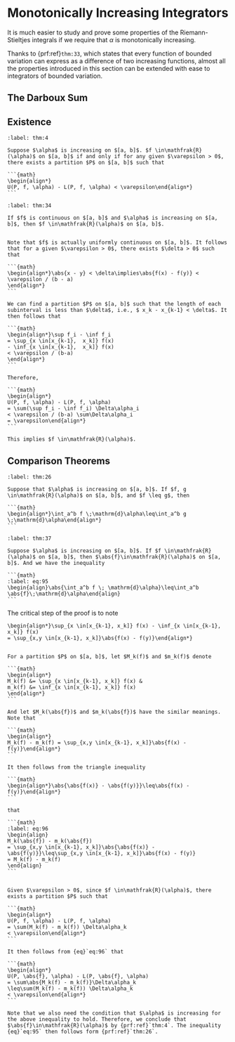 # Monotonically Increasing Integrators


It is much easier to study and prove some properties of the Riemann-Stieltjes integrals if we require that $\alpha$ is monotonically increasing. 



Thanks to {prf:ref}`thm:33`, which states that every function of bounded variation can express as a difference of two increasing functions, almost all the properties introduced in this section can be extended with ease to integrators of bounded variation. 

## The Darboux Sum
## Existence

````{prf:theorem}
:label: thm:4

Suppose $\alpha$ is increasing on $[a, b]$. $f \in\mathfrak{R}(\alpha)$ on $[a, b]$ if and only if for any given $\varepsilon > 0$, there exists a partition $P$ on $[a, b]$ such that 

```{math}
\begin{align*}
U(P, f, \alpha) - L(P, f, \alpha) < \varepsilon\end{align*}
```

````

````{prf:theorem}
:label: thm:34

If $f$ is continuous on $[a, b]$ and $\alpha$ is increasing on $[a, b]$, then $f \in\mathfrak{R}(\alpha)$ on $[a, b]$.

````

````{prf:proof}

Note that $f$ is actually uniformly continuous on $[a, b]$. It follows that for a given $\varepsilon > 0$, there exists $\delta > 0$ such that 

```{math}
\begin{align*}\abs{x - y} < \delta\implies\abs{f(x) - f(y)} < \varepsilon / (b - a)
\end{align*}
```

We can find a partition $P$ on $[a, b]$ such that the length of each subinterval is less than $\delta$, i.e., $ x_k - x_{k-1} < \delta$. It then follows that 

```{math}
\begin{align*}\sup f_i - \inf f_i
= \sup_{x \in[x_{k-1},  x_k]} f(x)
- \inf_{x \in[x_{k-1},  x_k]} f(x)
< \varepsilon / (b-a)
\end{align*}
```

Therefore, 

```{math}
\begin{align*}
U(P, f, \alpha) - L(P, f, \alpha)
= \sum(\sup f_i - \inf f_i) \Delta\alpha_i
< \varepsilon / (b-a) \sum\Delta\alpha_i
= \varepsilon\end{align*}
```

This implies $f \in\mathfrak{R}(\alpha)$.

````
## Comparison Theorems

````{prf:theorem}
:label: thm:26

Suppose that $\alpha$ is increasing on $[a, b]$. If $f, g \in\mathfrak{R}(\alpha)$ on $[a, b]$, and $f \leq g$, then 

```{math}
\begin{align*}\int_a^b f \;\mathrm{d}\alpha\leq\int_a^b g \;\mathrm{d}\alpha\end{align*}
```

````

````{prf:theorem}
:label: thm:37

Suppose $\alpha$ is increasing on $[a, b]$. If $f \in\mathfrak{R}(\alpha)$ on $[a, b]$, then $\abs{f}\in\mathfrak{R}(\alpha)$ on $[a, b]$. And we have the inequality

```{math}
:label: eq:95
\begin{align}\abs{\int_a^b f \; \mathrm{d}\alpha}\leq\int_a^b \abs{f}\;\mathrm{d}\alpha\end{align}
```

````


The critical step of the proof is to note 

```{math}
\begin{align*}\sup_{x \in[x_{k-1}, x_k]} f(x) - \inf_{x \in[x_{k-1}, x_k]} f(x) 
= \sup_{x,y \in[x_{k-1}, x_k]}\abs{f(x) - f(y)}\end{align*}
```

````{prf:proof}

For a partition $P$ on $[a, b]$, let $M_k(f)$ and $m_k(f)$ denote 

```{math}
\begin{align*}
M_k(f) &= \sup_{x \in[x_{k-1}, x_k]} f(x) &
m_k(f) &= \inf_{x \in[x_{k-1}, x_k]} f(x)
\end{align*}
```

And let $M_k(\abs{f})$ and $m_k(\abs{f})$ have the similar meanings. Note that 

```{math}
\begin{align*}
M_k(f) - m_k(f) = \sup_{x,y \in[x_{k-1}, x_k]}\abs{f(x) - f(y)}\end{align*}
```

It then follows from the triangle inequality

```{math}
\begin{align*}\abs{\abs{f(x)} - \abs{f(y)}}\leq\abs{f(x) - f(y)}\end{align*}
```

that 

```{math}
:label: eq:96
\begin{align}
M_k(\abs{f}) - m_k(\abs{f}) 
= \sup_{x,y \in[x_{k-1}, x_k]}\abs{\abs{f(x)} - \abs{f(y)}}\leq\sup_{x,y \in[x_{k-1}, x_k]}\abs{f(x) - f(y)}
= M_k(f) - m_k(f)
\end{align}
```


Given $\varepsilon > 0$, since $f \in\mathfrak{R}(\alpha)$, there exists a partition $P$ such that  

```{math}
\begin{align*}
U(P, f, \alpha) - L(P, f, \alpha)
= \sum(M_k(f) - m_k(f)) \Delta\alpha_k
< \varepsilon\end{align*}
```

It then follows from {eq}`eq:96` that 

```{math}
\begin{align*}
U(P, \abs{f}, \alpha) - L(P, \abs{f}, \alpha)
= \sum\abs{M_k(f) - m_k(f)}\Delta\alpha_k
\leq\sum(M_k(f) - m_k(f)) \Delta\alpha_k
< \varepsilon\end{align*}
```

Note that we also need the condition that $\alpha$ is increasing for the above inequality to hold. Therefore, we conclude that $\abs{f}\in\mathfrak{R}(\alpha)$ by {prf:ref}`thm:4`. The inequality {eq}`eq:95` then follows form {prf:ref}`thm:26`.

````
